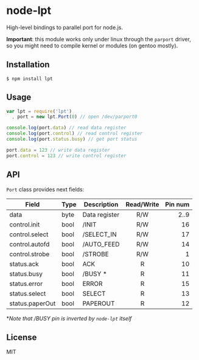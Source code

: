 # node-lpt

High-level bindings to parallel port for node.js.

**Important**: this module works only under linux through the `parport` driver,
so you might need to compile kernel or modules (on gentoo mostly).

## Installation

    $ npm install lpt

## Usage

```javascript
var lpt = require('lpt')
  , port = new lpt.Port(0) // open /dev/parport0

console.log(port.data) // read data register
console.log(port.control) // read control register
console.log(port.status.busy) // get port status

port.data = 123 // write data register
port.control = 123 // write control register
```

## API

`Port` class provides next fields:

| Field           | Type | Description   | Read/Write | Pin num |
| --------------- | ---- | ------------- |:----------:| -------:|
| data            | byte | Data register | R/W        | 2..9    |
| control.init    | bool | /INIT         | R/W        | 16      |
| control.select  | bool | /SELECT_IN    | R/W        | 17      |
| control.autofd  | bool | /AUTO_FEED    | R/W        | 14      |
| control.strobe  | bool | /STROBE       | R/W        | 1       |
| status.ack      | bool | ACK           | R          | 10      |
| status.busy     | bool | /BUSY *       | R          | 11      |
| status.error    | bool | ERROR         | R          | 15      |
| status.select   | bool | SELECT        | R          | 13      |
| status.paperOut | bool | PAPEROUT      | R          | 12      |

*_Note that /BUSY pin is inverted by `node-lpt` itself_

## License

MIT
